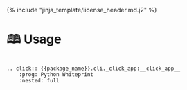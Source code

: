 {% include "jinja_template/license_header.md.j2" %}
# 🕮 Usage

```{eval-rst}

.. click:: {{package_name}}.cli._click_app:__click_app__
    :prog: Python Whiteprint
    :nested: full
```
